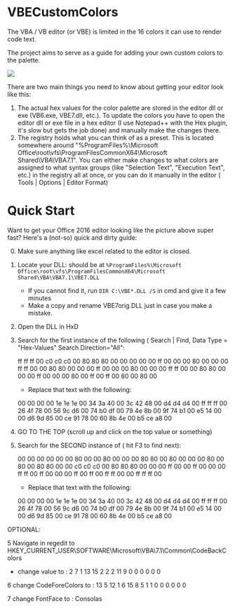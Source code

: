 # VBECustomColors
The VBA / VB editor (or VBE) is limited in the 16 colors it can use to render code text.  

The project aims to serve as a guide for adding your own custom colors to the palette.


<img src="https://raw.githubusercontent.com/dimitrimitropulos/VBECustomColors/master/ExampleColors.png">

There are two main things you need to know about getting your editor look like this:
1. The actual hex values for the color palette are stored in the editor dll or exe (VB6.exe, VBE7.dll, etc.).  To update the colors you have to open the editor dll or exe file in a hex editor (I use Notepad++ with the Hex plugin, it's slow but gets the job done) and manually make the changes there.
2. The registry holds what you can think of as a preset.  This is located somewhere around "%ProgramFiles%\Microsoft Office\root\vfs\ProgramFilesCommonX64\Microsoft Shared\VBA\VBA7.1".  You can either make changes to what colors are assigned to what syntax groups (like "Selection Text", "Execution Text", etc.) in the registry all at once, or you can do it manually in the editor ( Tools | Options | Editor Format)

# Quick Start
Want to get your Office 2016 editor looking like the picture above super fast? Here's a (not-so) quick and dirty guide:

0. Make sure anything like excel related to the editor is closed.

1. Locate your DLL: should be at `%ProgramFiles%\Microsoft Office\root\vfs\ProgramFilesCommonX64\Microsoft Shared\VBA\VBA7.1\VBE7.DLL`

   *  If you cannot find it, run `DIR C:\VBE*.DLL /S` in cmd and give it a few minutes
   *  Make a copy and rename VBE7orig.DLL just in case you make a mistake.

2. Open the DLL in HxD

3. Search for the first instance of the following ( Search | Find, Data Type = "Hex-Values" Search Direction="All": 

   ff ff ff 00 c0 c0 c0 00 80 80 80 00 00 00 00 00 ff 00 00 00 80 00 00 00 ff ff 00 00 80 80 00 00 00 ff 00 00 00 80 00 00 00 ff ff 00 00 80 80 00 00 00 ff 00 00 00 80 00 ff 00 ff 00 80 00 80 00

   *  Replace that text with the following:

   00 00 00 00 1e 1e 1e 00 34 3a 40 00 3c 42 48 00 d4 d4 d4 00 ff ff ff 00 26 4f 78 00 56 9c d6 00 74 b0 df 00 79 4e 8b 00 9f 74 b1 00 e5 14 00 00 d6 9d 85 00 ce 91 78 00 60 8b 4e 00 b5 ce a8 00 

5. GO TO THE TOP (scroll up and click on the top value or something)

6. Search for the SECOND instance of ( hit F3 to find next):

   00 00 00 00 00 00 80 00 00 80 00 00 00 80 80 00 80 00 00 00 80 00 80 00 80 80 00 00 c0 c0 c0 00 80 80 80 00 00 00 ff 00 00 ff 00 00 00 ff ff 00 ff 00 00 00 ff 00 ff 00 ff ff 00 00 ff ff ff 00

    * Replace that text with the following:

   00 00 00 00 1e 1e 1e 00 34 3a 40 00 3c 42 48 00 d4 d4 d4 00 ff ff ff 00 26 4f 78 00 56 9c d6 00 74 b0 df 00 79 4e 8b 00 9f 74 b1 00 e5 14 00 00 d6 9d 85 00 ce 91 78 00 60 8b 4e 00 b5 ce a8 00

OPTIONAL:

5  Navigate in regedit to HKEY_CURRENT_USER\SOFTWARE\Microsoft\VBA\7.1\Common\CodeBackColors

   * change value to : 2 7 1 13 15 2 2 2 11 9 0 0 0 0 0 0 

6  change CodeForeColors to : 13 5 12 1 6 15 8 5 1 1 0 0 0 0 0 0 

7  change FontFace to : Consolas


